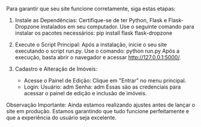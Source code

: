 Para garantir que seu site funcione corretamente, siga estas etapas:

1. Instale as Dependências:
   Certifique-se de ter Python, Flask e Flask-Dropzone instalados em seu computador.
   Use o seguinte comando para instalar os pacotes necessários: pip install flask flask-dropzone

3. Execute o Script Principal:
   Após a instalação, inicie o seu site executando o script run.py.
   Use o comando: python run.py
   Após a execução, basta abrir o navegador e acessar http://127.0.0.1:5000/.

5. Cadastro e Alteração de Imóveis:
   - Acesse o Painel de Edição:
     Clique em "Entrar" no menu principal.
   - Login:
     Usuário: adm
     Senha: adm
   Essas são as credenciais para acessar o painel de edição e inclusão de imóveis.

Observação Importante:
Ainda estamos realizando ajustes antes de lançar o site em produção. Estamos garantindo que tudo funcione perfeitamente e que a experiência do usuário seja excelente.
